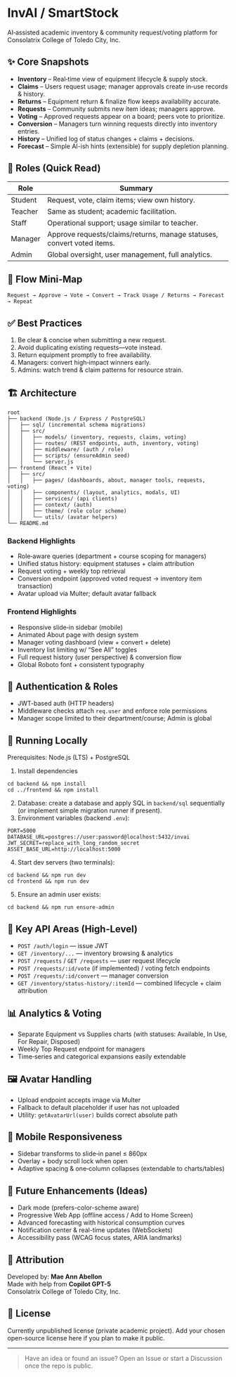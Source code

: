 # InvAI / SmartStock

AI‑assisted academic inventory & community request/voting platform for Consolatrix College of Toledo City, Inc.

## ✨ Core Snapshots
- **Inventory** – Real‑time view of equipment lifecycle & supply stock.
- **Claims** – Users request usage; manager approvals create in‑use records & history.
- **Returns** – Equipment return & finalize flow keeps availability accurate.
- **Requests** – Community submits new item ideas; managers approve.
- **Voting** – Approved requests appear on a board; peers vote to prioritize.
- **Conversion** – Managers turn winning requests directly into inventory entries.
- **History** – Unified log of status changes + claims + decisions.
- **Forecast** – Simple AI-ish hints (extensible) for supply depletion planning.

## 👥 Roles (Quick Read)
| Role     | Summary |
|----------|---------|
| Student  | Request, vote, claim items; view own history. |
| Teacher  | Same as student; academic facilitation. |
| Staff    | Operational support; usage similar to teacher. |
| Manager  | Approve requests/claims/returns, manage statuses, convert voted items. |
| Admin    | Global oversight, user management, full analytics. |

## 🔄 Flow Mini‑Map
`Request → Approve → Vote → Convert → Track Usage / Returns → Forecast → Repeat`

## ✅ Best Practices
1. Be clear & concise when submitting a new request.
2. Avoid duplicating existing requests—vote instead.
3. Return equipment promptly to free availability.
4. Managers: convert high‑impact winners early.
5. Admins: watch trend & claim patterns for resource strain.

## 🏗 Architecture
```
root
├── backend (Node.js / Express / PostgreSQL)
│   ├── sql/ (incremental schema migrations) 
│   ├── src/
│   │   ├── models/ (inventory, requests, claims, voting)
│   │   ├── routes/ (REST endpoints, auth, inventory, voting)
│   │   ├── middleware/ (auth / role)
│   │   ├── scripts/ (ensureAdmin seed)
│   │   └── server.js
├── frontend (React + Vite)
│   ├── src/
│   │   ├── pages/ (dashboards, about, manager tools, requests, voting)
│   │   ├── components/ (layout, analytics, modals, UI)
│   │   ├── services/ (api clients)
│   │   ├── context/ (auth)
│   │   ├── theme/ (role color scheme)
│   │   └── utils/ (avatar helpers)
└── README.md
```

### Backend Highlights
- Role‑aware queries (department + course scoping for managers)
- Unified status history: equipment statuses + claim attribution
- Request voting + weekly top retrieval
- Conversion endpoint (approved voted request → inventory item transaction)
- Avatar upload via Multer; default avatar fallback

### Frontend Highlights
- Responsive slide‑in sidebar (mobile)
- Animated About page with design system
- Manager voting dashboard (view + convert + delete)
- Inventory list limiting w/ “See All” toggles
- Full request history (user perspective) & conversion flow
- Global Roboto font + consistent typography

## 🔐 Authentication & Roles
- JWT-based auth (HTTP headers)
- Middleware checks attach `req.user` and enforce role permissions
- Manager scope limited to their department/course; Admin is global

## 🚀 Running Locally
Prerequisites: Node.js (LTS) + PostgreSQL

1. Install dependencies
```
cd backend && npm install
cd ../frontend && npm install
```
2. Database: create a database and apply SQL in `backend/sql` sequentially (or implement simple migration runner if present).
3. Environment variables (backend `.env`):
```
PORT=5000
DATABASE_URL=postgres://user:password@localhost:5432/invai
JWT_SECRET=replace_with_long_random_secret
ASSET_BASE_URL=http://localhost:5000
```
4. Start dev servers (two terminals):
```
cd backend && npm run dev
cd frontend && npm run dev
```
5. Ensure an admin user exists:
```
cd backend && npm run ensure-admin
```

## 🧪 Key API Areas (High-Level)
- `POST /auth/login` — issue JWT
- `GET /inventory/...` — inventory browsing & analytics
- `POST /requests` / `GET /requests` — user request lifecycle
- `POST /requests/:id/vote` (if implemented) / voting fetch endpoints
- `POST /requests/:id/convert` — manager conversion
- `GET /inventory/status-history/:itemId` — combined lifecycle + claim attribution

## 📊 Analytics & Voting
- Separate Equipment vs Supplies charts (with statuses: Available, In Use, For Repair, Disposed)
- Weekly Top Request endpoint for managers
- Time‑series and categorical expansions easily extendable

## 🖼 Avatar Handling
- Upload endpoint accepts image via Multer
- Fallback to default placeholder if user has not uploaded
- Utility: `getAvatarUrl(user)` builds correct absolute path

## 📱 Mobile Responsiveness
- Sidebar transforms to slide‑in panel ≤ 860px
- Overlay + body scroll lock when open
- Adaptive spacing & one‑column collapses (extendable to charts/tables)

## 🔮 Future Enhancements (Ideas)
- Dark mode (prefers-color-scheme aware)
- Progressive Web App (offline access / Add to Home Screen)
- Advanced forecasting with historical consumption curves
- Notification center & real-time updates (WebSockets)
- Accessibility pass (WCAG focus states, ARIA landmarks)

## 🙌 Attribution
Developed by: **Mae Ann Abellon**  
Made with help from **Copilot GPT-5**  
Consolatrix College of Toledo City, Inc.

## 📄 License
Currently unpublished license (private academic project). Add your chosen open-source license here if you plan to make it public.

---
> Have an idea or found an issue? Open an Issue or start a Discussion once the repo is public.
